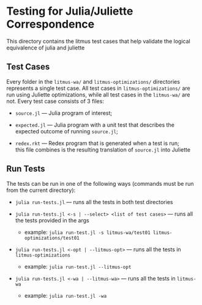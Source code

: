 # Testing for Julia/Juliette Correspondence

This directory contains the litmus test cases that help validate the logical equivalence of julia and juliette

## Test Cases

Every folder in the `litmus-wa/` and `litmus-optimizations/` directories represents a single test case. All test cases in `litmus-optimizations/` are run using Juliette optimizations, while all test cases in the `litmus-wa/` are not. Every test case consists of 3 files:

* `source.jl` — Julia program of interest;

* `expected.jl` — Julia program with a unit test that describes
  the expected outcome of running `source.jl`;

* `redex.rkt` — Redex program that is generated when a test is run;   
  this file combines is the resulting translation of `source.jl` into Juliette

## Run Tests

The tests can be run in one of the following ways (commands must be run from the
current directory):

* `julia run-tests.jl` — runs all the tests in both test directories

* `julia run-tests.jl <-s | --select> <list of test cases>` — runs all the tests provided in the args
  * example: `julia run-test.jl -s litmus-wa/test01 litmus-optimizations/test01`

* `julia run-tests.jl <-opt | --litmus-opt>` — runs all the tests in `litmus-optimizations`
  * example: `julia run-test.jl --litmus-opt`

* `julia run-tests.jl <-wa | --litmus-wa>` — runs all the tests in `litmus-wa`
  * example: `julia run-test.jl -wa`
